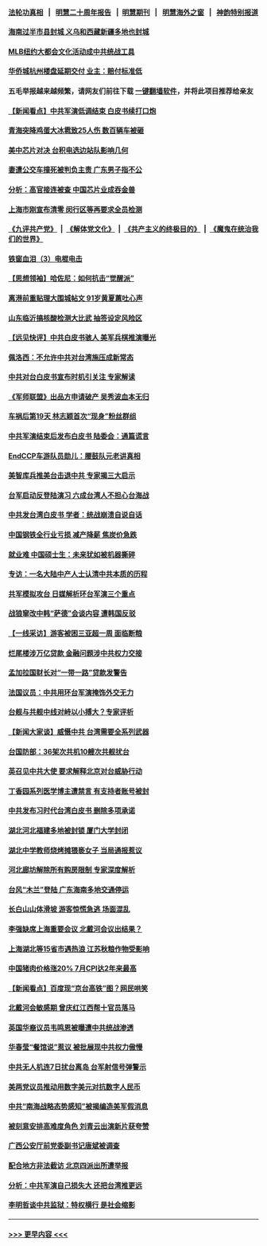 #### [法轮功真相](https://github.com/gfw-breaker/truth/blob/master/README.md?t=0) &nbsp;&nbsp;|&nbsp;&nbsp; [明慧二十周年报告](https://github.com/gfw-breaker/mh-reports/blob/master/README.md?t=0) &nbsp;&nbsp;|&nbsp;&nbsp;[明慧期刊](https://github.com/gfw-breaker/mh-qikan) &nbsp;&nbsp;|&nbsp;&nbsp; [明慧海外之窗](https://github.com/gfw-breaker/mh-news/blob/master/README.md?t=0) &nbsp;&nbsp;|&nbsp;&nbsp; [神韵特别报道](https://github.com/gfw-breaker/mh-news/blob/master/shenyun.md?t=0)
#### [海南过半市县封城 义乌和西藏新疆多地也封城](../pages/nsc413/n13800075.md?t=08111901) 
#### [MLB纽约大都会文化活动成中共统战工具](../pages/nsc413/n13800126.md?t=08111901) 
#### [华侨城杭州楼盘延期交付 业主：赔付标准低](../pages/nsc413/n13800092.md?t=08111901) 
#### 五毛举报越来越频繁，请网友们前往下载 [一键翻墙软件](https://github.com/gfw-breaker/ssr-accounts)，并将此项目推荐给亲友
#### [【新闻看点】中共军演低调结束 白皮书续打口炮](../pages/nsc413/n13799806.md?t=08111901) 
#### [青海突降鸡蛋大冰雹致25人伤 数百辆车被砸](../pages/nsc413/n13800006.md?t=08111901) 
#### [美中芯片对决 台积电选边站队影响几何](../pages/nsc413/n13800044.md?t=08111901) 
#### [妻遭公交车撞死被判负主责 广东男子指不公](../pages/nsc413/n13800032.md?t=08111901) 
#### [分析：高官接连被查 中国芯片业成吞金兽](../pages/nsc413/n13799810.md?t=08111901) 
#### [上海市刚宣布清零 闵行区等再要求全员检测](../pages/nsc413/n13799959.md?t=08111901) 
#### [《九评共产党》](https://github.com/begood0513/9ping.md/blob/master/README.md) &nbsp;|&nbsp; [《解体党文化》](../../../../jtdwh.md/blob/master/README.md)  &nbsp;|&nbsp; [《共产主义的终极目的》](../../../../gczydzjmd.md/blob/master/README.md) &nbsp;|&nbsp; [《魔鬼在统治我们的世界》](../../../../mgztzwmdsj.md/blob/master/README.md) 
#### [铁窗血泪（3）电棍电击](../pages/nsc413/n13798789.md?t=08111901) 
#### [【思想领袖】哈佐尼：如何抗击“觉醒派”](../pages/nsc413/n13790244.md?t=08111901) 
#### [离港前重贴理大围城帖文 91岁黄夏蕙吐心声](../pages/nsc413/n13799923.md?t=08111901) 
#### [山东临沂搞核酸检测大比武 抽签设定风险区](../pages/nsc413/n13799924.md?t=08111901) 
#### [【远见快评】中共白皮书骇人 美军兵棋推演曝光](../pages/nsc413/n13799913.md?t=08111901) 
#### [佩洛西：不允许中共对台湾施压成新常态](../pages/nsc413/n13799927.md?t=08111901) 
#### [中共对台白皮书宣布时机引关注 专家解读](../pages/nsc413/n13799899.md?t=08111901) 
#### [《军师联盟》出品方申请破产 吴秀波血本无归](../pages/nsc413/n13799860.md?t=08111901) 
#### [车祸后第19天 林志颖首次“现身”粉丝群组](../pages/nsc413/n13799879.md?t=08111901) 
#### [中共军演结束后发布白皮书 陆委会：通篇谎言](../pages/nsc413/n13799874.md?t=08111901) 
#### [EndCCP车游队员勋儿：腰鼓队元老讲真相](../pages/nsc413/n13799669.md?t=08111901) 
#### [美智库兵推美台击退中共 专家揭三大启示](../pages/nsc413/n13799676.md?t=08111901) 
#### [台军启动反登陆演习 六成台湾人不担心台海战](../pages/nsc413/n13799848.md?t=08111901) 
#### [中共发台湾白皮书 学者：统战崩溃自说自话](../pages/nsc413/n13799906.md?t=08111901) 
#### [中国钢铁全行业亏损 减产降薪 焦炭价急跌](../pages/nsc413/n13799650.md?t=08111901) 
#### [就业难 中国硕士生：未来犹如被机器撕碎](../pages/nsc413/n13799828.md?t=08111901) 
#### [专访：一名大陆中产人士认清中共本质的历程](../pages/nsc413/n13799546.md?t=08111901) 
#### [共军模拟攻台 日媒解析环台军演三个重点](../pages/nsc413/n13799801.md?t=08111901) 
#### [战狼窜改中韩“萨德”会谈内容 遭韩国反驳](../pages/nsc413/n13799823.md?t=08111901) 
#### [【一线采访】游客被困三亚超一周 面临断粮](../pages/nsc413/n13799624.md?t=08111901) 
#### [烂尾楼涉万亿贷款 金融问题涉中共权力交接](../pages/nsc413/n13799798.md?t=08111901) 
#### [孟加拉国财长对“一带一路”贷款发警告](../pages/nsc413/n13799259.md?t=08111901) 
#### [法国议员：中共用环台军演掩饰外交无力](../pages/nsc413/n13799772.md?t=08111901) 
#### [台舰与共舰中线对峙以小搏大？专家评析](../pages/nsc413/n13799723.md?t=08111901) 
#### [【新闻大家谈】威慑中共 台湾需要全系列武器](../pages/nsc413/n13799721.md?t=08111901) 
#### [台国防部：36架次共机10艘次共舰扰台](../pages/nsc413/n13799668.md?t=08111901) 
#### [英召见中共大使 要求解释北京对台威胁行动](../pages/nsc413/n13799683.md?t=08111901) 
#### [丁香园系列医学博主遭禁言 有支持者账号被封](../pages/nsc413/n13799641.md?t=08111901) 
#### [中共发布习时代台湾白皮书 删除多项承诺](../pages/nsc413/n13799640.md?t=08111901) 
#### [湖北河北福建多地被封锁 厦门大学封闭](../pages/nsc413/n13799527.md?t=08111901) 
#### [湖北中学教师烧烤摊猥亵女子 当局通报惹议](../pages/nsc413/n13799580.md?t=08111901) 
#### [河北廊坊解除所有购房限制 专家深度解析](../pages/nsc413/n13799355.md?t=08111901) 
#### [台风“木兰”登陆 广东海南多地交通停运](../pages/nsc413/n13799396.md?t=08111901) 
#### [长白山山体滑坡 游客惊慌急逃 场面混乱](../pages/nsc413/n13799544.md?t=08111901) 
#### [李强缺席上海重要会议 北戴河会议出结果？](../pages/nsc413/n13799418.md?t=08111901) 
#### [上海湖北等15省市遇热浪 江苏秋粮作物受影响](../pages/nsc413/n13799256.md?t=08111901) 
#### [中国猪肉价格涨20% 7月CPI达2年来最高](../pages/nsc413/n13799359.md?t=08111901) 
#### [【新闻看点】百度现“京台高铁”图？网民哄笑](../pages/nsc413/n13799099.md?t=08111901) 
#### [北戴河会敏感期 曾庆红江西帮十官员落马](../pages/nsc413/n13799358.md?t=08111901) 
#### [英国华裔议员韦鸣恩被曝遭中共统战渗透](../pages/nsc413/n13799344.md?t=08111901) 
#### [华春莹“餐馆说”惹议 被批展现中共权力傲慢](../pages/nsc413/n13799250.md?t=08111901) 
#### [中共无人机连7日扰台离岛 台军射信号弹警示](../pages/nsc413/n13799205.md?t=08111901) 
#### [美两党议员推动用数字美元对抗数字人民币](../pages/nsc413/n13799236.md?t=08111901) 
#### [中共“南海战略态势感知”被揭编造美军假消息](../pages/nsc413/n13799110.md?t=08111901) 
#### [被刻意安排高难度角色 刘青云出演新片获夸赞](../pages/nsc413/n13799117.md?t=08111901) 
#### [广西公安厅前党委副书记唐斌被调查](../pages/nsc413/n13799198.md?t=08111901) 
#### [配合地方非法截访 北京四派出所遭举报](../pages/nsc413/n13799156.md?t=08111901) 
#### [分析：中共军演自己损失大 还把台湾推更远](../pages/nsc413/n13798501.md?t=08111901) 
#### [李明哲谈中共监狱：特权横行 是社会缩影](../pages/nsc413/n13799212.md?t=08111901) 

----
#### [ >>> 更早内容 <<< ](../indexes/nsc413-earlier.md)

